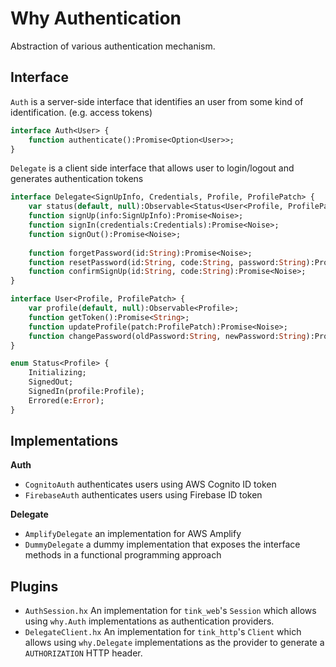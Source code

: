 # Why Authentication

Abstraction of various authentication mechanism.

## Interface

`Auth` is a server-side interface that identifies an user from some kind of identification. (e.g. access tokens)
```haxe
interface Auth<User> {
	function authenticate():Promise<Option<User>>;
}
```

`Delegate` is a client side interface that allows user to login/logout and generates authentication tokens
```haxe
interface Delegate<SignUpInfo, Credentials, Profile, ProfilePatch> {
	var status(default, null):Observable<Status<User<Profile, ProfilePatch>>>;
	function signUp(info:SignUpInfo):Promise<Noise>;
	function signIn(credentials:Credentials):Promise<Noise>;
	function signOut():Promise<Noise>;
	
	function forgetPassword(id:String):Promise<Noise>;
	function resetPassword(id:String, code:String, password:String):Promise<Noise>;
	function confirmSignUp(id:String, code:String):Promise<Noise>;
}

interface User<Profile, ProfilePatch> {
	var profile(default, null):Observable<Profile>;
	function getToken():Promise<String>;
	function updateProfile(patch:ProfilePatch):Promise<Noise>;
	function changePassword(oldPassword:String, newPassword:String):Promise<Noise>;
}

enum Status<Profile> {
	Initializing;
	SignedOut;
	SignedIn(profile:Profile);
	Errored(e:Error);
}
```


## Implementations

**Auth**
- `CognitoAuth` authenticates users using AWS Cognito ID token
- `FirebaseAuth` authenticates users using Firebase ID token

**Delegate**
- `AmplifyDelegate` an implementation for AWS Amplify
- `DummyDelegate` a dummy implementation that exposes the interface methods in a functional programming approach

## Plugins

- `AuthSession.hx` An implementation for `tink_web`'s `Session` which allows using `why.Auth` implementations as authentication providers.
- `DelegateClient.hx` An implementation for `tink_http`'s `Client` which allows using `why.Delegate` implementations as the provider to generate a `AUTHORIZATION` HTTP header.
